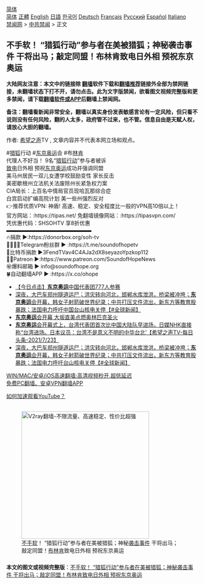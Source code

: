  <!-- 面包屑导航 --> <div class="breadcrumb"><!-- GTranslate: https://gtranslate.io/ -->  <div class="switcher notranslate">  <div class="selected">  <a href="#" onclick="return false;"> 简体</a>  </div>  <div class="option">  <a href="https://www.bannedbook.org" onclick="doGTranslate('zh-CN|zh-CN');jQuery('div.switcher div.selected a').html(jQuery(this).html());return false;" title="简体中文" class="nturl selected"> 简体</a>  <a href="https://www.bannedbook.org/zh-tw/" onclick="doGTranslate('zh-CN|zh-TW');jQuery('div.switcher div.selected a').html(jQuery(this).html());return false;" title="繁體中文" class="nturl"> 正體</a>  <a href="https://www.bannedbook.org/en/" onclick="doGTranslate('zh-CN|en');jQuery('div.switcher div.selected a').html(jQuery(this).html());return false;" title="English" class="nturl"> English</a>  <a href="https://www.bannedbook.org/ja/" onclick="doGTranslate('zh-CN|ja');jQuery('div.switcher div.selected a').html(jQuery(this).html());return false;" title="日本語" class="nturl"> 日語</a>  <a href="https://www.bannedbook.org/ko/" onclick="doGTranslate('zh-CN|ko');jQuery('div.switcher div.selected a').html(jQuery(this).html());return false;" title="한국어" class="nturl"> 한국어</a>  <a href="https://www.bannedbook.org/de/" onclick="doGTranslate('zh-CN|de');jQuery('div.switcher div.selected a').html(jQuery(this).html());return false;" title="Deutsch" class="nturl"> Deutsch</a>  <a href="https://www.bannedbook.org/fr/" onclick="doGTranslate('zh-CN|fr');jQuery('div.switcher div.selected a').html(jQuery(this).html());return false;" title="Français" class="nturl"> Français</a>  <a href="https://www.bannedbook.org/ru/" onclick="doGTranslate('zh-CN|ru');jQuery('div.switcher div.selected a').html(jQuery(this).html());return false;" title="Русский" class="nturl"> Русский</a>  <a href="https://www.bannedbook.org/es/" onclick="doGTranslate('zh-CN|es');jQuery('div.switcher div.selected a').html(jQuery(this).html());return false;" title="Español" class="nturl"> Español</a>  <a href="https://www.bannedbook.org/it/" onclick="doGTranslate('zh-CN|it');jQuery('div.switcher div.selected a').html(jQuery(this).html());return false;" title="Italiano" class="nturl"> Italiano</a>  </div>  </div>      <div class='breadcrumb-sub'><!-- Breadcrumb NavXT 6.3.0 --> <a href="https://www.bannedbook.org/" class="home">禁闻网</a> &gt; <a href="https://www.bannedbook.org/bnews/cbnews/" class="category">中共禁闻</a> &gt; 正文</div></div><h2>不手软！ “猎狐行动”参与者在美被猎狐；神秘袭击事件 干将出马；敲定同盟！布林肯致电日外相 预祝东京奥运</h2> <p class="notice"><b>大陆网友注意：本文中的链接除 <a href="https://github.com/bannedbook/fanqiang" >翻墙</a>软件下载和<a href="https://github.com/killgcd/justmysocks/blob/master/README.md">翻墙推荐</a>链接外全部为禁网链接，未翻墙状态下打不开，请勿点击。此为文字版禁闻，欲看图文视频完整版和更多禁闻，请下载<a href="https://github.com/bannedbook/fanqiang">翻墙软件或APP</a>后翻墙上禁闻网。</p><p>备注：翻墙看新闻非常安全，翻墙以真实身份发表敏感言论有一定风险，但只看不说则没有任何风险，翻的人太多，政府管不过来，也不管。信息自由是天赋人权，请放心大胆的翻墙。</b></p>  <div class="entry"> <p>作者: <span class='wp_keywordlink_affiliate'><a href="https://www.soundofhope.org" title="希望之声" target="_blank">希望之声</a></span>TV , 文章内容并不代表本网立场和观点。</p> <figure></figure> <p>#<a href="https://www.bannedbook.org/bnews/tag/%e7%8c%8e%e7%8b%90/" class="st_tag internal_tag" rel="tag" title="标签 猎狐 下的日志">猎狐</a>行动  #<a href="https://www.bannedbook.org/bnews/tag/%e4%b8%9c%e4%ba%ac%e5%a5%a5%e8%bf%90/" class="st_tag internal_tag" rel="tag" title="标签 东京奥运 下的日志">东京奥运</a>会    #布<a href="https://www.bannedbook.org/bnews/tag/%e6%9e%97%e8%82%af/" class="st_tag internal_tag" rel="tag" title="标签 林肯 下的日志">林肯</a><br /> 代理人不好当！ 9名“<a href="https://www.bannedbook.org/bnews/tag/%e7%8c%8e%e7%8b%90%e8%a1%8c%e5%8a%a8/" class="st_tag internal_tag" rel="tag" title="标签 猎狐行动 下的日志">猎狐行动</a>”参与者被诉<br /> <a href="https://www.bannedbook.org/bnews/tag/%E8%87%B4%E7%94%B5/" class="st_tag internal_tag" rel="tag" title="标签 致电 下的日志">致电</a>日外相 预祝<a href="https://www.bannedbook.org/bnews/tag/%e4%b8%9c%e4%ba%ac/" class="st_tag internal_tag" rel="tag" title="标签 东京 下的日志">东京</a><a href="https://www.bannedbook.org/bnews/tag/%e5%a5%a5%e8%bf%90/" class="st_tag internal_tag" rel="tag" title="标签 奥运 下的日志">奥运</a>成功并强调同盟<br /> 美马州居民一双儿女遭学校鼓励变性 家长反击<br /> 美密歇根州立法机关法废除州长紧急权力案<br /> CIA局长：上百名中情局官员现哈瓦那综合症<br /> 白宫启动扩编高院计划 美一些州强烈反对<br /> 👉推荐优质VPN: 神盾! 高速、稳定、安全程度比一般的VPN高10倍以上！<br /> 官方网站：:https://tipas.net/​      免翻墙镜像网站：:https://tipasvpn.com/<br /> 凭优惠代码：SHSOHTV 享8折优惠<br />  ▬▬▬▬▬▬▬▬▬▬▬▬▬▬▬▬<br /> 🔥捐款     ►:https://donorbox.org/soh-tv<br /> 👨‍👨‍👦‍👦Telegram粉丝群  ► :https://t.me/soundofhopetv<br /> 🎁比特币捐款 ►3FendTVav4C4AJa2dX8seyazoYpzkop112<br /> 🦸‍♂️️Patreon  ►:https://www.patreon.com/SoundofHopeNews<br /> ㊙️爆料邮箱        ► info@soundofhope.org<br /> 🍀自动翻墙APP ► :https://x.co/ohope</p>  <ul class='op-related-articles' title='相关阅读'> <li><a href='https://www.bannedbook.org/bnews/bannedvideo/20210724/1593153.html' target='_blank'>【今日点击】<b>东京奥运</b>中国代表团777人参赛</a></li> <li><a href='https://www.bannedbook.org/bnews/bannedvideo/20210724/1593148.html' target='_blank'>深夜，大巴车郑州隧道运尸；洪灾转向河北，邯郸水库泄洪，桥梁被冲垮；<b>东京奥运</b>会开幕，韩女子射箭破世界纪录；中共打压文件流出，新东方等教育股暴跌；法国电力呼吁中国台山核电关停【#全球新闻】</a></li> <li><a href='https://www.bannedbook.org/bnews/comments/20210724/1593128.html' target='_blank'><b>东京奥运</b>会开幕 大坂直美点燃奥林匹克圣火</a></li> <li><a href='https://www.bannedbook.org/bnews/comments/20210724/1593098.html' target='_blank'><b>东京奥运</b>会开幕式上，台湾代表团首次比中国大陆队早进场，日媒NHK直接称“台湾进场。日本议员：台湾不是意义不明的中华台北’【希望之声TV-每日头条-2021/7/23】</a></li> <li><a href='https://www.bannedbook.org/bnews/bannedvideo/20210724/1593079.html' target='_blank'>深夜，大巴车郑州隧道运尸；洪灾转向河北，邯郸水库泄洪，桥梁被冲垮；<b>东京奥运</b>会开幕，韩女子射箭破世界纪录；中共打压文件流出，新东方等教育股暴跌；法国电力呼吁台山核电关停【#全球新闻】</a></li> </ul> <p class="texttj"> <a href="https://github.com/bannedbook/fanqiang/wiki/V2ray%E6%9C%BA%E5%9C%BA" target="_blank">WIN/MAC/安卓/iOS高速翻墙:高清视频秒开,超低延迟</a><br/> <a href="https://github.com/bannedbook/fanqiang/wiki/%E7%A6%81%E9%97%BB%E7%BD%91%E5%AE%89%E5%8D%93%E7%BF%BB%E5%A2%99%E6%96%B0%E9%97%BBAPP" target="_blank">免费PC翻墙、安卓VPN翻墙APP</a></p><p><a href='https://www.bannedbook.org/bnews/topimagenews/20180409/925596.html' target='_blank'>如何加速观看YouTube？ </a></p>  <figure class='op-interactive'><br/><a href="https://github.com/bannedbook/fanqiang/wiki/V2ray%E6%9C%BA%E5%9C%BA"><img src="https://raw.githubusercontent.com/bannedbook/fanqiang/master/v2ss/images/v2free.jpg" width="336" alt="V2ray翻墙-不限流量、高速稳定、性价比超强"></a><br/><figcaption><a href="https://www.bannedbook.org/bnews/tag/%E4%B8%8D%E6%89%8B%E8%BD%AF/" class="st_tag internal_tag" rel="tag" title="标签 不手软 下的日志">不手软</a>！ “猎狐行动”参与者在美被猎狐；神秘<a href="https://www.bannedbook.org/bnews/tag/%E8%A2%AD%E5%87%BB%E4%BA%8B%E4%BB%B6/" class="st_tag internal_tag" rel="tag" title="标签 袭击事件 下的日志">袭击事件</a> 干将出马；敲定同盟！<a href="https://www.bannedbook.org/bnews/tag/%e5%b8%83%e6%9e%97%e8%82%af/" class="st_tag internal_tag" rel="tag" title="标签 布林肯 下的日志">布林肯</a>致电日外相 预祝东京奥运</figcaption></figure> </p><a name='sharetosocial'></a>  <div style="margin-bottom:5px;padding-bottom:5px;clear:both"> <div id="archive-pix-1" class="banner-ads"> <!-- AuctionX Display platform tag START --> <div id="26318x728x90x621x_ADSLOT2" clicktrack="%%CLICK_URL_ESC%%"></div> <!-- AuctionX Display platform tag END --> </div> <div id="archive-pix-2" class="banner-ads"> <!-- AuctionX Display platform tag START --> <div id="26315x300x250x621x_ADSLOT2" clicktrack="%%CLICK_URL_ESC%%"></div> <!-- AuctionX Display platform tag END --> </div> </div>  <div id="archive-pix-1" class="banner-ads"> <!-- AuctionX Display platform tag START --> <div id="26318x728x90x621x_ADSLOT3" clicktrack="%%CLICK_URL_ESC%%"></div> <!-- AuctionX Display platform tag END --> </div> <div><b>本文的图文或视频完整版</b>：<a href='https://www.bannedbook.org/bnews/comments/20210724/1593233.html'>不手软！ “猎狐行动”参与者在美被猎狐；神秘袭击事件 干将出马；敲定同盟！布林肯致电日外相 预祝东京奥运</a></div>  </div><!--END ENTRY--> 